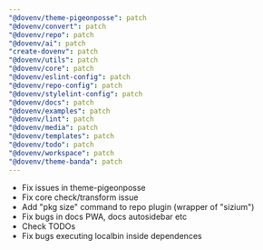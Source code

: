 ```yaml
---
"@dovenv/theme-pigeonposse": patch
"@dovenv/convert": patch
"@dovenv/repo": patch
"@dovenv/ai": patch
"create-dovenv": patch
"@dovenv/utils": patch
"@dovenv/core": patch
"@dovenv/eslint-config": patch
"@dovenv/repo-config": patch
"@dovenv/stylelint-config": patch
"@dovenv/docs": patch
"@dovenv/examples": patch
"@dovenv/lint": patch
"@dovenv/media": patch
"@dovenv/templates": patch
"@dovenv/todo": patch
"@dovenv/workspace": patch
"@dovenv/theme-banda": patch
---
```


- Fix issues in theme-pigeonposse
- Fix core check/transform issue
- Add "pkg size" command to repo plugin (wrapper of "sizium")
- Fix bugs in docs PWA, docs autosidebar etc
- Check TODOs
- Fix bugs executing localbin inside dependences
